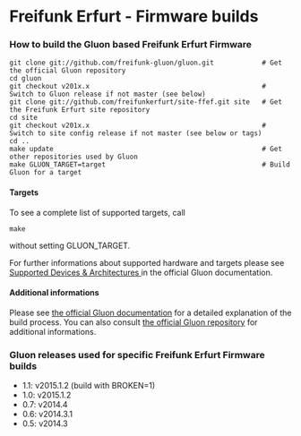# Freifunk Erfurt - Firmware builds

### How to build the Gluon based Freifunk Erfurt Firmware

    git clone git://github.com/freifunk-gluon/gluon.git            # Get the official Gluon repository
    cd gluon
    git checkout v201x.x                                           # Switch to Gluon release if not master (see below)
    git clone git://github.com/freifunkerfurt/site-ffef.git site   # Get the Freifunk Erfurt site repository
    cd site
    git checkout v201x.x                                           # Switch to site config release if not master (see below or tags)
    cd ..
    make update                                                    # Get other repositories used by Gluon
    make GLUON_TARGET=target                                       # Build Gluon for a target

#### Targets

To see a complete list of supported targets, call

    make

without setting GLUON_TARGET.

For further informations about supported hardware and targets please see [Supported Devices & Architectures ](http://gluon.readthedocs.io/en/latest/index.html#supported-devices-architectures) in the official Gluon documentation.

#### Additional informations

Please see [the official Gluon documentation](http://gluon.readthedocs.io/en/latest/user/getting_started.html) for a detailed explanation of the build process. You can also consult [the official Gluon repository](https://github.com/freifunk-gluon/gluon) for additional informations.

### Gluon releases used for specific Freifunk Erfurt Firmware builds

- 1.1: v2015.1.2 (build with BROKEN=1)
- 1.0: v2015.1.2
- 0.7: v2014.4
- 0.6: v2014.3.1
- 0.5: v2014.3
